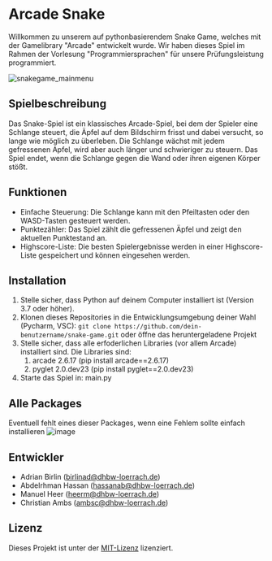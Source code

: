 # Arcade Snake
Willkommen zu unserem auf pythonbasierendem Snake Game, welches mit der Gamelibrary "Arcade" entwickelt wurde. Wir haben dieses Spiel im Rahmen der Vorlesung "Programmiersprachen" für unsere Prüfungsleistung programmiert.

![snakegame_mainmenu](https://github.com/heermaas/PygameSnake/assets/124090560/93150b4e-c4dd-442d-a8c3-c591696fa522)

## Spielbeschreibung

Das Snake-Spiel ist ein klassisches Arcade-Spiel, bei dem der Spieler eine Schlange steuert, die Äpfel auf dem Bildschirm frisst und dabei versucht, so lange wie möglich zu überleben. Die Schlange wächst mit jedem gefressenen Apfel, wird aber auch länger und schwieriger zu steuern. Das Spiel endet, wenn die Schlange gegen die Wand oder ihren eigenen Körper stößt.

## Funktionen

- Einfache Steuerung: Die Schlange kann mit den Pfeiltasten oder den WASD-Tasten gesteuert werden.
- Punktezähler: Das Spiel zählt die gefressenen Äpfel und zeigt den aktuellen Punktestand an.
- Highscore-Liste: Die besten Spielergebnisse werden in einer Highscore-Liste gespeichert und können eingesehen werden.

## Installation

1. Stelle sicher, dass Python auf deinem Computer installiert ist (Version 3.7 oder höher).
2. Klonen dieses Repositories in die Entwicklungsumgebung deiner Wahl (Pycharm, VSC): `git clone https://github.com/dein-benutzername/snake-game.git` oder öffne das heruntergeladene Projekt
4. Stelle sicher, dass alle erfoderlichen Libraries (vor allem Arcade) installiert sind. Die Libraries sind:
     1. arcade 2.6.17 (pip install arcade==2.6.17)
     2. pyglet 2.0.dev23 (pip install pyglet==2.0.dev23)
6. Starte das Spiel in: main.py

## Alle Packages
Eventuell fehlt eines dieser Packages, wenn eine Fehlem sollte einfach installieren
![image](https://github.com/heermaas/ArcadeSnake/assets/124162752/e444fdaa-d5b3-4ed7-8cef-579b6d031352)


## Entwickler
- Adrian Birlin (birlinad@dhbw-loerrach.de)
- Abdelrhman Hassan (hassanab@dhbw-loerrach.de)
- Manuel Heer (heerm@dhbw-loerrach.de)
- Christian Ambs (ambsc@dhbw-loerrach.de)

## Lizenz



Dieses Projekt ist unter der [MIT-Lizenz](LICENSE) lizenziert.
